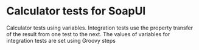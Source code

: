 # Calculator tests for SoapUI
<p>Calculator tests using variables. Integration tests use the property transfer of the result from one test to the next. The values ​​of variables for integration tests are set using Groovy steps</p>
